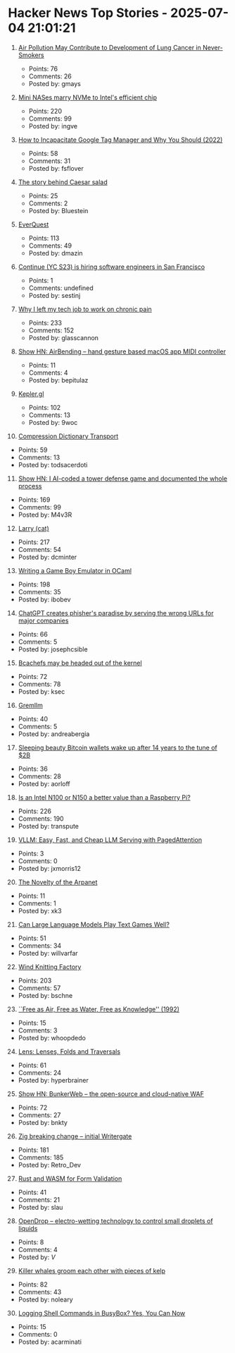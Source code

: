 # Hacker News Top Stories - 2025-07-04 21:01:21

1. [Air Pollution May Contribute to Development of Lung Cancer in Never-Smokers](https://today.ucsd.edu/story/air-pollution-may-contribute-to-development-of-lung-cancer-in-never-smokers-new-study-finds)
   - Points: 76
   - Comments: 26
   - Posted by: gmays

2. [Mini NASes marry NVMe to Intel's efficient chip](https://www.jeffgeerling.com/blog/2025/mini-nases-marry-nvme-intels-efficient-chip)
   - Points: 220
   - Comments: 99
   - Posted by: ingve

3. [How to Incapacitate Google Tag Manager and Why You Should (2022)](https://backlit.neocities.org/incapacitate-google-tag-manager)
   - Points: 58
   - Comments: 31
   - Posted by: fsflover

4. [The story behind Caesar salad](https://www.nationalgeographic.com/travel/article/story-behind-caesar-salad)
   - Points: 25
   - Comments: 2
   - Posted by: Bluestein

5. [EverQuest](https://www.filfre.net/2025/07/everquest/)
   - Points: 113
   - Comments: 49
   - Posted by: dmazin

6. [Continue (YC S23) is hiring software engineers in San Francisco](https://www.ycombinator.com/companies/continue/jobs)
   - Points: 1
   - Comments: undefined
   - Posted by: sestinj

7. [Why I left my tech job to work on chronic pain](https://sailhealth.substack.com/p/why-i-left-my-tech-job-to-work-on)
   - Points: 233
   - Comments: 152
   - Posted by: glasscannon

8. [Show HN: AirBending – hand gesture based macOS app MIDI controller](https://www.nanassound.com/products/software/airbending)
   - Points: 11
   - Comments: 4
   - Posted by: bepitulaz

9. [Kepler.gl](https://kepler.gl/)
   - Points: 102
   - Comments: 13
   - Posted by: 9woc

10. [Compression Dictionary Transport](https://developer.mozilla.org/en-US/docs/Web/HTTP/Guides/Compression_dictionary_transport)
   - Points: 59
   - Comments: 13
   - Posted by: todsacerdoti

11. [Show HN: I AI-coded a tower defense game and documented the whole process](https://github.com/maciej-trebacz/tower-of-time-game)
   - Points: 169
   - Comments: 99
   - Posted by: M4v3R

12. [Larry (cat)](https://en.wikipedia.org/wiki/Larry_(cat))
   - Points: 217
   - Comments: 54
   - Posted by: dcminter

13. [Writing a Game Boy Emulator in OCaml](https://linoscope.github.io/writing-a-game-boy-emulator-in-ocaml/)
   - Points: 198
   - Comments: 35
   - Posted by: ibobev

14. [ChatGPT creates phisher's paradise by serving the wrong URLs for major companies](https://www.theregister.com/2025/07/03/ai_phishing_websites/)
   - Points: 66
   - Comments: 5
   - Posted by: josephcsible

15. [Bcachefs may be headed out of the kernel](https://lwn.net/Articles/1027289/)
   - Points: 72
   - Comments: 78
   - Posted by: ksec

16. [Gremllm](https://github.com/awwaiid/gremllm)
   - Points: 40
   - Comments: 5
   - Posted by: andreabergia

17. [Sleeping beauty Bitcoin wallets wake up after 14 years to the tune of $2B](https://www.marketwatch.com/story/sleeping-beauty-bitcoin-wallets-wake-up-after-14-years-to-the-tune-of-2-billion-79f1f11f)
   - Points: 36
   - Comments: 28
   - Posted by: aorloff

18. [Is an Intel N100 or N150 a better value than a Raspberry Pi?](https://www.jeffgeerling.com/blog/2025/intel-n100-better-value-raspberry-pi)
   - Points: 226
   - Comments: 190
   - Posted by: transpute

19. [VLLM: Easy, Fast, and Cheap LLM Serving with PagedAttention](https://blog.vllm.ai/2023/06/20/vllm.html)
   - Points: 3
   - Comments: 0
   - Posted by: jxmorris12

20. [The Novelty of the Arpanet](https://twobithistory.org/2021/02/07/arpanet.html)
   - Points: 11
   - Comments: 1
   - Posted by: xk3

21. [Can Large Language Models Play Text Games Well?](https://arxiv.org/abs/2304.02868)
   - Points: 51
   - Comments: 34
   - Posted by: willvarfar

22. [Wind Knitting Factory](https://www.merelkarhof.nl/work/wind-knitting-factory)
   - Points: 203
   - Comments: 57
   - Posted by: bschne

23. [``Free as Air, Free as Water, Free as Knowledge'' (1992)](http://bactra.org/Sterling/Free_as_the_Air_Free_as_Water_Free_as_Knowledge.html)
   - Points: 15
   - Comments: 3
   - Posted by: whoopdedo

24. [Lens: Lenses, Folds and Traversals](https://hackage.haskell.org/package/lens)
   - Points: 61
   - Comments: 24
   - Posted by: hyperbrainer

25. [Show HN: BunkerWeb – the open-source and cloud-native WAF](https://docs.bunkerweb.io/latest/)
   - Points: 72
   - Comments: 27
   - Posted by: bnkty

26. [Zig breaking change – initial Writergate](https://github.com/ziglang/zig/pull/24329)
   - Points: 181
   - Comments: 185
   - Posted by: Retro_Dev

27. [Rust and WASM for Form Validation](https://sebastian.lauwe.rs/blog/rust-wasm-form-validation/)
   - Points: 41
   - Comments: 21
   - Posted by: slau

28. [OpenDrop – electro-wetting technology to control small droplets of liquids](https://gaudishop.ch/index.php/product-category/opendrop/)
   - Points: 8
   - Comments: 4
   - Posted by: _V_

29. [Killer whales groom each other with pieces of kelp](https://www.science.org/content/article/killer-whales-groom-each-other-pieces-kelp)
   - Points: 82
   - Comments: 43
   - Posted by: noleary

30. [Logging Shell Commands in BusyBox? Yes, You Can Now](http://carminatialessandro.blogspot.com/2025/06/logging-shell-commands-in-busybox-yes.html)
   - Points: 15
   - Comments: 0
   - Posted by: acarminati

